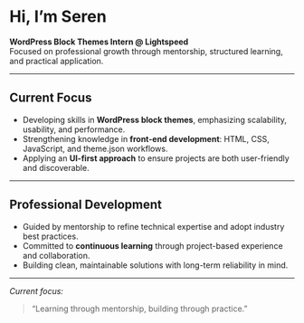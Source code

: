 #  Hi, I’m Seren  

 **WordPress Block Themes Intern @ Lightspeed**  
 Focused on professional growth through mentorship, structured learning, and practical application.  

---

##  Current Focus
- Developing skills in **WordPress block themes**, emphasizing scalability, usability, and performance.  
- Strengthening knowledge in **front-end development**: HTML, CSS, JavaScript, and theme.json workflows.  
- Applying an **UI-first approach** to ensure projects are both user-friendly and discoverable.  

---

##  Professional Development
- Guided by mentorship to refine technical expertise and adopt industry best practices.  
- Committed to **continuous learning** through project-based experience and collaboration.  
- Building clean, maintainable solutions with long-term reliability in mind.  

---

 *Current focus:*  
> “Learning through mentorship, building through practice.”  


<!--
**serenvdmerwe/serenvdmerwe** is a ✨ _special_ ✨ repository because its `README.md` (this file) appears on your GitHub profile.

Here are some ideas to get you started:

- 🔭 I’m currently working on ...
- 🌱 I’m currently learning ...
- 👯 I’m looking to collaborate on ...
- 🤔 I’m looking for help with ...
- 💬 Ask me about ...
- 📫 How to reach me: ...
- 😄 Pronouns: ...
- ⚡ Fun fact: ...
-->
